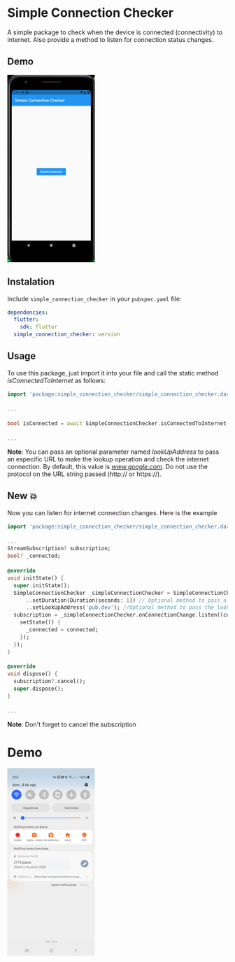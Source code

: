# Simple Connection Checker

A simple package to check when the device is connected (connectivity) to internet. Also provide a method to listen for connection status changes.

## Demo
<img src="https://raw.githubusercontent.com/ajomuch92/simple-connection-checker/master/assets/demo.gif" width="200" height="429"/>

## Instalation
Include `simple_connection_checker` in your `pubspec.yaml` file:

```yaml
dependencies:
  flutter:
    sdk: flutter
  simple_connection_checker: version
```

## Usage

To use this package, just import it into your file and call the static method *isConnectedToInternet* as follows:

```dart
import 'package:simple_connection_checker/simple_connection_checker.dart';

...

bool isConnected = await SimpleConnectionChecker.isConnectedToInternet();

...

```

**Note**: You can pass an optional parameter named *lookUpAddress* to pass an especific URL to make the lookup operation and check the internet connection. By default, this value is *www.google.com*. Do not use the protocol on the URL string passed (http:// or https://).

## New 💥

Now you can listen for internet connection changes. Here is the example

```dart
import 'package:simple_connection_checker/simple_connection_checker.dart';

...
StreamSubscription? subscription;
bool? _connected;

@override
void initState() {
  super.initState();
  SimpleConnectionChecker _simpleConnectionChecker = SimpleConnectionChecker()
      ..setDuration(Duration(seconds: 1)) // Optional method to pass a duration for every checking loop
      ..setLookUpAddress('pub.dev'); //Optional method to pass the lookup string
  subscription = _simpleConnectionChecker.onConnectionChange.listen((connected) {
    setState(() {
      _connected = connected;
    });
  });
}

@override
void dispose() {
  subscription?.cancel();
  super.dispose();
}

...

```

**Note**: Don't forget to cancel the subscription

# Demo
<img src="https://raw.githubusercontent.com/ajomuch92/simple-connection-checker/master/assets/demo-listen.gif" width="200" height="429"/>